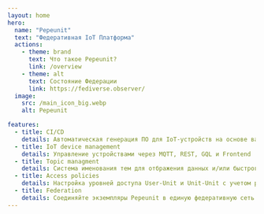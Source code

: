 ```yaml
---
layout: home
hero:
  name: "Pepeunit"
  text: "Федеративная IoT Платформа"
  actions:
    - theme: brand
      text: Что такое Pepeunit?
      link: /overview
    - theme: alt
      text: Состояние Федерации
      link: https://fediverse.observer/
  image:
    src: /main_icon_big.webp
    alt: Pepeunit

features:
  - title: CI/CD
    details: Автоматическая генерация ПО для IoT-устройств на основе ваших репозиториев gitlab и github
  - title: IoT device management
    details: Управление устройствами через MQTT, REST, GQL и Frontend
  - title: Topic managment
    details: Система именования тем для отбражения данных и/или быстрого взаимодействия между IoT устройствами
  - title: Access policies
    details: Настройка уровней доступа User-Unit и Unit-Unit с учетом ролей пользователей и уровней видимости Repo, Unit и UnitNode
  - title: Federation
    details: Соединяйте экземпляры Pepeunit в единую федеративную сеть для связи между IoT-устройствами
---
```


<style>
:root {
  --vp-home-hero-name-color: transparent;
  --vp-home-hero-name-background: -webkit-linear-gradient(135deg, #73fc03, #fcf403 70%);

  --vp-home-hero-image-background-image: linear-gradient(-45deg, #73fc03 50%, #fcf403 50%);
  --vp-home-hero-image-filter: blur(44px);
}

@media (min-width: 640px) {
  :root {
    --vp-home-hero-image-filter: blur(56px);
  }
}

@media (min-width: 960px) {
  :root {
    --vp-home-hero-image-filter: blur(68px);
  }
}
</style>